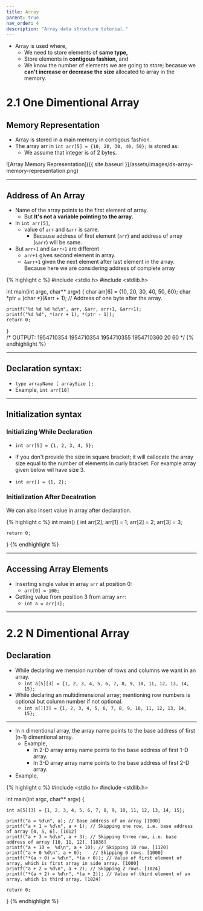 ```yaml
---
title: Array
parent: true
nav_order: 4
description: "Array data structure tutorial."
---
```


- Array is used where,
    - We need to store elements of **same type,**
    - Store elements in **contigous fashion,** and
    - We know the number of elements we are going to store; becasue we **can't increase or decrease the size** allocated to array in the memory.

# 2.1 One Dimentional Array

## Memory Representation

- Array is stored in a main memory in contigous fashion.
- The array arr in `int arr[5] = {10, 20, 30, 40, 50};` is stored as:
    - We assume that integer is of 2 bytes.

![Array Memory Representation]({{ site.baseurl }}/assets/images/ds-array-memory-representation.png)

***

## Address of An Array

- Name of the array points to the first element of array.
    - But **It's not a variable pointing to the array.**
- In `int arr[5]`, 
	- value of `arr` and `&arr` is same.
		- Because address of first element (`arr`) and address of array (`&arr`) will be same.
- But `arr+1` and `&arr+1` are different
    - `arr+1` gives second element in array.
    - `&arr+1` given the next element after last element in the array. Because here we are considering address of complete array

{% highlight c %}
#include <stdio.h>
#include <stdlib.h>

int main(int argc, char** argv) {
    char arr[6] = {10, 20, 30, 40, 50, 60};
    char *ptr = (char *)(&arr + 1); // Address of one byte after the array.

    printf("%d %d %d %d\n", arr, &arr, arr+1, &arr+1);
    printf("%d %d", *(arr + 1), *(ptr - 1));
    return 0;
}			
/*
OUTPUT:
1954710354 1954710354 1954710355 1954710360
20 60
*/
{% endhighlight %}

***

## Declaration syntax:

- `type arrayName [ arraySize ];`
- Example, `int arr[10]`

***

## Initialization syntax

### Initializing While Declaration

- `int arr[5] = {1, 2, 3, 4, 5};`

- If you don't provide the size in square bracket; it will callocate the array size equal to the number of elements in curly bracket. For example array given below wil have size 3.

- `int arr[] = {1, 2};`

### Initialization After Decalration

We can also insert value in array after declaration.

{% highlight c %}
int main() {
    int arr[2];
    arr[1] = 1;
    arr[2] = 2;
    arr[3] = 3;

    return 0;
}
{% endhighlight %}

***

## Accessing Array Elements

- Inserting single value in array `arr` at position 0:
    - `arr[0] = 100;`
- Getting value from position 3 from array `arr`:
    - `int a = arr[3];`

***

# 2.2 N Dimentional Array

## Declaration

- While declaring we mension number of rows and columns we want in an array.
    - `int a[5][3] = {1, 2, 3, 4, 5, 6, 7, 8, 9, 10, 11, 12, 13, 14, 15};`
- While declaring an multidimensional array; mentioning row numbers is optional but column number if not optional.
    - `int a[][3] = {1, 2, 3, 4, 5, 6, 7, 8, 9, 10, 11, 12, 13, 14, 15};` 

***

- In n dimentional array, the array name points to the base address of first (n-1) dimentional array.
	- Example,
		- In 2-D array array name points to the base address of first 1-D array.
		- In 3-D array array name points to the base address of first 2-D array.
- Example,

{% highlight c %}
#include <stdio.h>
#include <stdlib.h>

int main(int argc, char** argv) {

    int a[5][3] = {1, 2, 3, 4, 5, 6, 7, 8, 9, 10, 11, 12, 13, 14, 15};

    printf("a = %d\n", a); // Base address of an array [1000]
    printf("a + 1 = %d\n", a + 1); // Skipping one row, i.e. base address of array [4, 5, 6]. [1012]
    printf("a + 3 = %d\n", a + 3); // Skipping three row, i.e. base address of array [10, 11, 12]. [1036]
    printf("a + 10 =  %d\n", a + 10); // Skipping 10 row. [1120]
    printf("a + 0 %d\n", a + 0);    // Skipping 0 rows. [1000]
    printf("*(a + 0) = %d\n", *(a + 0)); // Value of first element of array, which is first array in side array. [1000]
    printf("a + 2 = %d\n", a + 2); // Skipping 2 rows. [1024]
    printf("*(a + 2) = %d\n", *(a + 2)); // Value of third element of an array, which is third array. [1024]

    return 0;
}
{% endhighlight %}